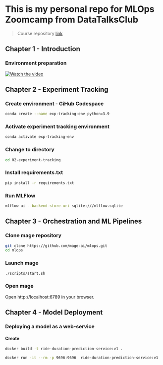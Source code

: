 # This is my personal repo for MLOps Zoomcamp from DataTalksClub
> Course repository [link](https://github.com/DataTalksClub/mlops-zoomcamp)
## Chapter 1 - Introduction
### Environment preparation
[![Watch the video](https://img.youtube.com/vi/MzcmWXYxi2s/hqdefault.jpg)](https://youtu.be/MzcmWXYxi2s)


## Chapter 2 - Experiment Tracking
### Create environment - GiHub Codespace
``` bash
conda create --name exp-tracking-env python=3.9
```

### Activate experiment tracking environment
``` bash
conda activate exp-tracking-env
```

### Change to directory
```bash
cd 02-experiment-tracking
```
### Install requirements.txt
```bash
pip install -r requirements.txt
```

### Run MLFlow
```bash
mlflow ui --backend-store-uri sqlite:///mlflow.sqlite
```


## Chapter 3 - Orchestration and ML Pipelines
### Clone mage repository
```bash
git clone https://github.com/mage-ai/mlops.git
cd mlops
```

### Launch mage
```bash
./scripts/start.sh
```
### Open mage
Open http://localhost:6789 in your browser.

## Chapter 4 - Model Deployment
### Deploying a model as a web-service
#### Create 
```bash
docker build -t ride-duration-prediction-service:v1 .
```
```bash
docker run -it --rm -p 9696:9696  ride-duration-prediction-service:v1
```

<!-- ## Chapter X - XXX
### Subjudul

sudo apt-get update
sudo apt-get install subversion
svn export https://github.com/DataTalksClub/mlops-zoomcamp/trunk/04-deployment/web-service